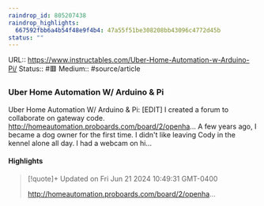 ```yaml
---
raindrop_id: 805207438
raindrop_highlights:
  667592fbb6a4b54f48e9f4b4: 47a55f51be308208bb43096c4772d45b
status: ""
---
```


URL:: https://www.instructables.com/Uber-Home-Automation-w-Arduino-Pi/
Status:: #🟥
Medium:: #source/article


### Uber Home Automation W/ Arduino &amp; Pi

Uber Home Automation W/ Arduino &amp; Pi: [EDIT]  I created a forum to collaborate on gateway code.
http://homeautomation.proboards.com/board/2/openha...
A few years ago, I became a dog owner for the first time. I didn&#39;t like leaving Cody in the kennel alone all day.  I had a webcam on hi…

#### Highlights

> [!quote]+ Updated on Fri Jun 21 2024 10:49:31 GMT-0400
>
> http://homeautomation.proboards.com/board/2/openha...
